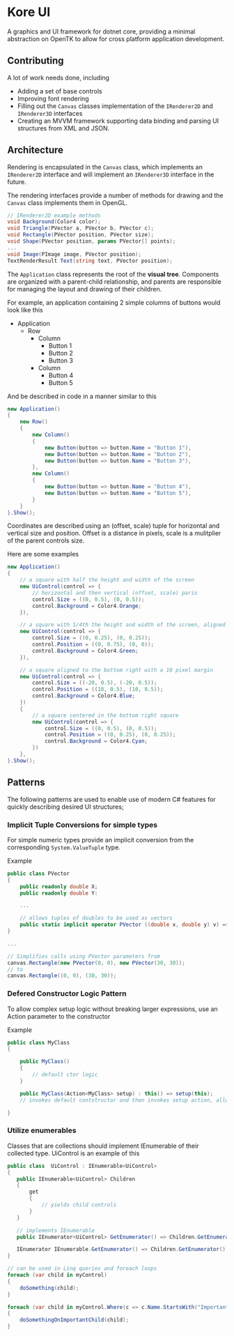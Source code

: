 # Kore UI

A graphics and UI framework for dotnet core, providing a minimal abstraction on OpenTK to allow for cross platform application development.

## Contributing

A lot of work needs done, including

 * Adding a set of base controls
 * Improving font rendering
 * Filling out the `Canvas` classes implementation of the `IRenderer2D` and `IRenderer3D` interfaces
 * Creating an MVVM framework supporting data binding and parsing UI structures from XML and JSON.

## Architecture

Rendering is encapsulated in the `Canvas` class, which implements an `IRenderer2D` interface and will implement an `IRenderer3D` interface in the future. 

The rendering interfaces provide a number of methods for drawing and the `Canvas` class implements them in OpenGL.

```C#
// IRenderer2D example methods
void Background(Color4 color);
void Triangle(PVector a, PVector b, PVector c);
void Rectangle(PVector position, PVector size);    
void Shape(PVector position, params PVector[] points);
...
void Image(PImage image, PVector position);
TextRenderResult Text(string text, PVector position);    
```

The `Application` class represents the root of the **visual tree**. Components are organized with a parent-child relationship, and parents are responsible for managing the layout and drawing of their children.

For example, an application containing 2 simple columns of buttons would look like this

* Application
    * Row
        * Column
            * Button 1
            * Button 2
            * Button 3
        * Column
            * Button 4
            * Button 5

And be described in code in a manner similar to this

```C#
new Application()
{
    new Row()
    {
        new Column()
        {
            new Button(button => button.Name = "Button 1"),
            new Button(button => button.Name = "Button 2"),
            new Button(button => button.Name = "Button 3"),
        },
        new Column()
        {
            new Button(button => button.Name = "Button 4"),
            new Button(button => button.Name = "Button 5"),
        }
    }
}.Show();
```

Coordinates are described using an (offset, scale) tuple for horizontal and vertical size and position. Offset is a distance in pixels, scale is a mulitplier of the parent controls size.

Here are some examples
```C#
new Application()
{
    // a square with half the height and width of the screen
    new UiControl(control => {
        // horizontal and then vertical (offset, scale) paris
        control.Size = ((0, 0.5), (0, 0.5));
        control.Background = Color4.Orange;
    }),

    // a square with 1/4th the height and width of the screen, aligned to the top right
    new UiControl(control => {
        control.Size = ((0, 0.25), (0, 0.25));
        control.Position = ((0, 0.75), (0, 0));
        control.Background = Color4.Green;
    }),

    // a square aligned to the bottom right with a 10 pixel margin    
    new UiControl(control => {
        control.Size = ((-20, 0.5), (-20, 0.5));
        control.Position = ((10, 0.5), (10, 0.5));
        control.Background = Color4.Blue;
    })
    {
        // a square centered in the bottom right square
        new UiControl(control => {
            control.Size = ((0, 0.5), (0, 0.5));
            control.Position = ((0, 0.25), (0, 0.25));
            control.Background = Color4.Cyan;
        })
    },
}.Show();
```

## Patterns 

The following patterns are used to enable use of modern C# features for quickly describing desired UI structures;

### Implicit Tuple Conversions for simple types

For simple numeric types provide an implicit conversion from the corresponding `System.ValueTuple` type.

Example
```C#
public class PVector
{
    public readonly double X;
    public readonly double Y:

    ...

    // allows tuples of doubles to be used as vectors
    public static implicit operator PVector ((double x, double y) v) => new PVector(v.x, v.y);
}

...

// Simplifies calls using PVector parameters from
canvas.Rectangle(new PVector(0, 0), new PVector(30, 30));
// to
canvas.Rectangle((0, 0), (30, 30));

```


### Defered Constructor Logic Pattern

To allow complex setup logic without breaking larger expressions, use an Action parameter to the constructor

Example

```C#
public class MyClass
{

    public MyClass()
    {
        // default ctor logic
    }

    public MyClass(Action<MyClass> setup) : this() => setup(this);
    // invokes default contstructor and then invokes setup action, allowing object initializer to run code during construction

}
 ```

 ### Utilize enumerables

 Classes that are collections should implement IEnumerable of their collected type. UiControl is an example of this

 ```C#
 public class  UiControl : IEnumerable<UiControl>
 {
    public IEnumerable<UiControl> Children 
    {
        get
        {
            // yields child controls
        }
    }

    // implements IEnumerable
    public IEnumerator<UiControl> GetEnumerator() => Children.GetEnumerator();

    IEnumerator IEnumerable.GetEnumerator() => Children.GetEnumerator();
 }

 // can be used in Linq queries and foreach loops
 foreach (var child in myControl)
 {
     doSomething(child);
 }

 foreach (var child in myControl.Where(c => c.Name.StartsWith("Important")))
 {
     doSomethingOnImportantChild(child);
 }
 ```
